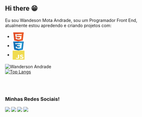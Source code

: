 ## Hi there 😁
Eu sou Wandeson Mota Andrade, sou um Programador Front End, atualmente estou apredendo e criando projetos com:

 - <img align="center" alt="HTML" height="30" width="40" src="https://raw.githubusercontent.com/devicons/devicon/master/icons/html5/html5-original.svg">
 - <img align="center" alt="CSS" height="30" width="40" src="https://raw.githubusercontent.com/devicons/devicon/master/icons/css3/css3-original.svg">
 - <img align="center" alt="Js" height="30" width="40" src="https://raw.githubusercontent.com/devicons/devicon/master/icons/javascript/javascript-plain.svg">

![Wanderson Andrade](https://github-readme-stats.vercel.app/api?username=Wanandrade&show_icons=true&theme=transparent)
<br>
[![Top Langs](https://github-readme-stats.vercel.app/api/top-langs/?username=WanAndrade)](https://github.com/anuraghazra/github-readme-stats)

<div style="display: inline_block"><br>
    
</div>
 
 <br>
 
  ### Minhas Redes Sociais!
 
<div> 
 
  <a href="https://www.instagram.com/wander_mandrade/#" target="_blank"><img src="https://img.shields.io/badge/-Instagram-%23E4405F?style=for-the-badge&logo=instagram&logoColor=white" target="_blank"></a>
 <a href="mailto:wan.andrade@htomail.com" target="_blank"><img src="https://img.shields.io/badge/Discord-7289DA?style=for-the-badge&logo=discord&logoColor=white" target="_blank"></a> 
  <a href = "wanderson.wan.andrade@gmail.com"><img src="https://img.shields.io/badge/-Gmail-%23333?style=for-the-badge&logo=gmail&logoColor=white" target="_blank"></a>
  <a href="" target="_blank"><img src="https://img.shields.io/badge/-LinkedIn-%230077B5?style=for-the-badge&logo=linkedin&logoColor=white" target="_blank"></a> 
 
  <a href="https://github.com/wanderson/wanderson/blob/output/github-contribution-grid-snake.svg"></a>

</div>

